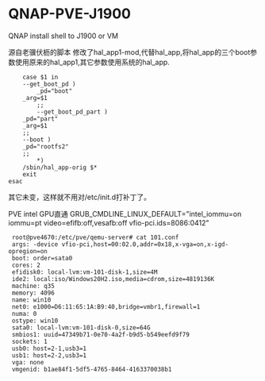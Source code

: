 # QNAP-PVE-J1900
QNAP install shell to J1900 or VM

源自老骥伏枥的脚本
修改了hal_app1-mod,代替hal_app,将hal_app的三个boot参数使用原来的hal_app1,其它参数使用系统的hal_app.

        case $1 in
	    --get_boot_pd ) 
            _pd="boot"
	    _arg=$1
            ;;
            --get_boot_pd_part ) 
	    _pd="part"
	    _arg=$1
	    ;;
	    --boot )
	    _pd="rootfs2"
	    ;;
            *)
	    /sbin/hal_app-orig $*
	    exit
	esac
  其它未变，这样就不用对/etc/init.d打补丁了。
  
  PVE intel GPU直通  GRUB_CMDLINE_LINUX_DEFAULT="intel_iommu=on iommu=pt video=efifb:off,vesafb:off vfio-pci.ids=8086:0412"

  
     root@pve4670:/etc/pve/qemu-server# cat 101.conf
     args: -device vfio-pci,host=00:02.0,addr=0x18,x-vga=on,x-igd-opregion=on
     boot: order=sata0
     cores: 2
     efidisk0: local-lvm:vm-101-disk-1,size=4M
     ide2: local:iso/Windows20H2.iso,media=cdrom,size=4819136K
     machine: q35
     memory: 4096
     name: win10
     net0: e1000=D6:11:65:1A:B9:40,bridge=vmbr1,firewall=1
     numa: 0
     ostype: win10
     sata0: local-lvm:vm-101-disk-0,size=64G
     smbios1: uuid=47349b71-0e70-4a2f-b9d5-b549eefd9f79
     sockets: 1
     usb0: host=2-1,usb3=1
     usb1: host=2-2,usb3=1
     vga: none
     vmgenid: b1ae84f1-5df5-4765-8464-4163370038b1


